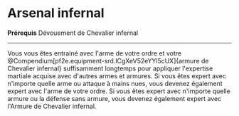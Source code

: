 # Arsenal infernal

<p><span><strong>Prérequis</strong> Dévouement de Chevalier infernal<br></span></p>
<hr>
<p>Vous vous êtes entrainé avec l'arme de votre ordre et votre @Compendium[pf2e.equipment-srd.lCgXeV52eYYl5cUX]{armure de Chevalier infernal} suffisamment longtemps pour appliquer l'expertise martiale acquise avec d'autres armes et armures. Si vous êtes expert avec n'importe quelle arme ou attaque à mains nues, vous devenez également expert avec l'arme de votre ordre. Si vous êtes expert avec n'importe quelle armure ou la défense sans armure, vous devenez également expert avec l'Armure de Chevalier infernal.&nbsp;</p>